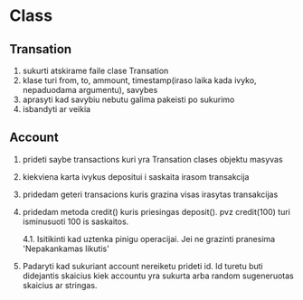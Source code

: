 # Class

## Transation

1. sukurti atskirame faile clase Transation
2. klase turi from, to, ammount, timestamp(iraso laika kada ivyko, nepaduodama argumentu), savybes
3. aprasyti kad savybiu nebutu galima pakeisti po sukurimo
4. isbandyti ar veikia

## Account

1. prideti saybe transactions kuri yra Transation clases objektu masyvas
2. kiekviena karta ivykus depositui i saskaita irasom transakcija
3. pridedam geteri transacions kuris grazina visas irasytas transakcijas
4. pridedam metoda credit() kuris priesingas deposit(). pvz credit(100) turi isminusuoti 100 is saskaitos.

   4.1. Isitikinti kad uztenka pinigu operacijai. Jei ne grazinti pranesima 'Nepakankamas likutis'

5. Padaryti kad sukuriant account nereiketu prideti id. Id turetu buti didejantis skaicius kiek accountu yra sukurta arba random sugeneruotas skaicius ar stringas.
